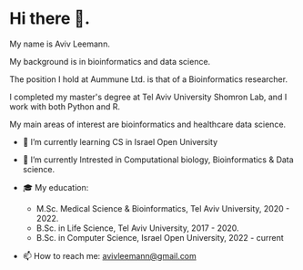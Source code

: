 
# Hi there 👋. 

My name is Aviv Leemann.

My background is in bioinformatics and data science.

The position I hold at Aummune Ltd. is that of a Bioinformatics researcher.

I completed my master's degree at Tel Aviv University Shomron Lab, and I work with both Python and R.

My main areas of interest are bioinformatics and healthcare data science.

- 🌱 I’m currently learning CS in Israel Open University
- 🔭 I’m currently Intrested in Computational biology, Bioinformatics & Data science.
- 🎓 My education:
  - M.Sc. Medical Science & Bioinformatics, Tel Aviv University, 2020 - 2022.
  - B.Sc. in Life Science, Tel Aviv University, 2017 - 2020.
  - B.Sc. in Computer Science, Israel Open University, 2022 - current

- 📫 How to reach me: <avivleemann@gmail.com>

